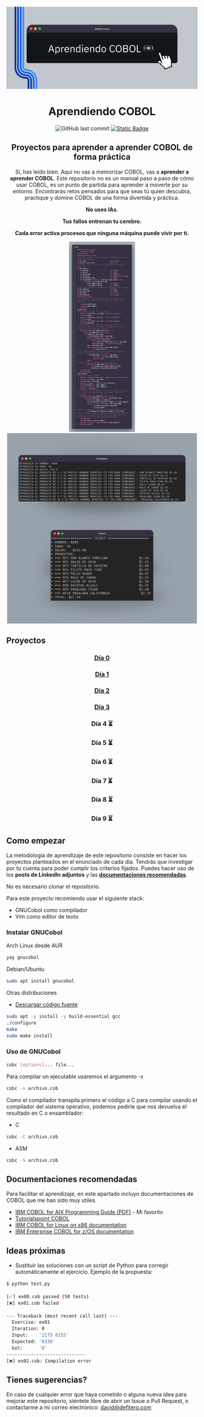 <p align="center">
	<img alt="Aprendiendo COBOL" src="https://raw.githubusercontent.com/daviddefitero/aprendiendo-cobol/refs/heads/main/media/banner.png">
	<h1 align="center">Aprendiendo COBOL</h1>
</p>

<p align="center">
	<img alt="GitHub last commit" src="https://img.shields.io/github/last-commit/daviddefitero/aprendiendo-cobol">
	<a href="https://www.linkedin.com/in/david-de-fitero"><img alt="Static Badge" src="https://img.shields.io/badge/aprende_m%C3%A1s-en_linkedin-blue?link=https%3A%2F%2Fwww.linkedin.com%2Fin%2Fdavid-de-fitero%2F"></a>
</p>

<p align="center">
<h2 align="center">Proyectos para aprender a aprender COBOL de forma práctica</h2>
<p align="center">Sí, has leído bien. Aquí no vas a memorizar COBOL, vas a <b>aprender a aprender COBOL</b>. Este repositorio no es un manual paso a paso de cómo usar COBOL, es un punto de partida para aprender a moverte por su entorno. Encontrarás retos pensados para que seas tú quien descubra, practique y domine COBOL de una forma divertida y práctica.</p>
<b>
<p align="center">No uses IAs.</p>
<p align="center">Tus fallos entrenan tu cerebro.</p>
<p align="center">Cada error activa procesos que ninguna máquina puede vivir por ti.</p>
</b>
</p>


<p align="center">
	<img height="500" src="https://raw.githubusercontent.com/daviddefitero/aprendiendo-cobol/refs/heads/main/media/dia4.png">
	<img height="500" src="https://raw.githubusercontent.com/daviddefitero/aprendiendo-cobol/refs/heads/main/media/dia4-test.png">
</p>

## Proyectos

<div align="center">
<h3><a href="dia0/README.md">Día 0</a></h3>
<h3><a href="dia1/README.md">Día 1</a></h3>
<h3><a href="dia2/README.md">Día 2</a></h3>
<h3><a href="dia3/README.md">Día 3</a></h3>
<h3>Día 4 ⏳</h3>
<h3>Día 5 ⏳</h3>
<h3>Día 6 ⏳</h3>
<h3>Día 7 ⏳</h3>
<h3>Día 8 ⏳</h3>
<h3>Día 9 ⏳</h3>
</div>

## Como empezar

La metodología de aprendizaje de este repositorio consiste en hacer los proyectos planteados en el enunciado de cada día. Tendrás que investigar por tu cuenta para poder cumplir los criterios fijados. Puedes hacer uso de los **posts de LinkedIn adjuntos** y las [**documentaciones recomendadas**](#documentaciones-recomendadas).

No es necesario clonar el repositorio.

Para este proyecto recomiendo usar el siguiente stack:

- GNUCobol como compilador
- Vim como editor de texto

### Instalar GNUCobol

Arch Linux desde AUR

``` bash
yay gnucobol
```

Debian/Ubuntu

``` bash
sudo apt install gnucobol
```

Otras distribuciones

- [Descargar código fuente](https://sourceforge.net/projects/gnucobol/files/gnucobol/)

``` bash
sudo apt -y install -y build-essential gcc
./configure
make
sudo make install
```

### Uso de GNUCobol

``` bash
cobc [options]... file...
```

Para compilar un ejecutable usaremos el argumento -x

``` bash
cobc -x archivo.cob
```

Como el compilador transpila primero el código a C para compilar usando el compilador del sistema operativo, podemos pedirle que nos devuelva el resultado en C o ensamblador:

- C

``` bash
cobc -C archivo.cob
```

- ASM

``` bash
cobc -S archivo.cob
```

## Documentaciones recomendadas

Para facilitar el aprendizaje, en este apartado incluyo documentaciones de COBOL que me han sido muy utiles.

- [IBM COBOL for AIX Programming Guide (PDF)](https://publibfp.boulder.ibm.com/epubs/pdf/c2754040.pdf) - Mi favorito
- [Tutorialspoint COBOL](https://www.tutorialspoint.com/cobol/index.htm)
- [IBM COBOL for Linux on x86 documentation](https://www.ibm.com/docs/es/cobol-linux-x86/1.2.0)
- [IBM Enterprise COBOL for z/OS documentation](https://www.ibm.com/docs/en/cobol-zos)

## Ideas próximas

- Sustituir las soluciones con un script de Python para corregir automáticamente el ejercicio. Ejemplo de la propuesta:

``` bash
$ python test.py

[✅] ex00.cob passed (50 tests)
[❌] ex01.cob failed

--- Traceback (most recent call last) ---
  Exercise: ex01
  Iteration: 0
  Input:    '2175 6155'
  Expected: '8330'
  Got:      '0'
-----------------------------
[❌] ex02.cob: Compilation error

```


## Tienes sugerencias?

En caso de cualquier error que haya cometido o alguna nueva idea para mejorar este repositorio, siéntete libre de abrir un Issue o Pull Request, o contactarme a mi correo electrónico: [david@defitero.com](mailto:david@defitero.com)
